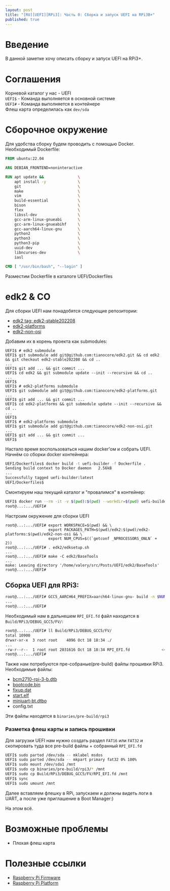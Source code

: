 ```yaml
---
layout: post
title: "[RU][UEFI][RPi3]: Часть 0: Сборка и запуск UEFI на RPi3B+"
published: true
---
```

# Введение
В данной заметке хочу описать сборку и запуск UEFI на RPi3+.

# Соглашения
Корневой каталог у нас - UEFI  
`UEFI$` - Команда выполняется в основной системе  
`UEFI#` - Команда выполняется в контейнере  
Флеш карта определилась как `dev/sda`  

# Сборочное окружение
Для удобства сборку будем проводить с помощью Docker.
Необходимый Dockerfile:
```Dockerfile
FROM ubuntu:22.04

ARG DEBIAN_FRONTEND=noninteractive

RUN apt update &&               \
    apt install -y              \
    git                         \
    make                        \
    vim                         \
    build-essential             \
    bison                       \
    flex                        \
    libssl-dev                  \
    gcc-arm-linux-gnueabi       \
    gcc-arm-linux-gnueabihf     \
    gcc-aarch64-linux-gnu       \
    python2                     \
    python3                     \
    python3-pip                 \
    uuid-dev                    \
    libncurses-dev              \
    iasl

CMD [ "/usr/bin/bash", "--login" ]
```
Разместим Dockerfile в каталоге UEFI/Dockerfiles

# edk2 & CO
Для сборки UEFI нам понадобятся следующие репозитории:
- [edk2 tag: edk2-stable202208](https://github.com/tianocore/edk2)
- [edk2-platforms](https://github.com/tianocore/edk2-platforms)
- [edk2-non-osi](https://github.com/tianocore/edk2-non-osi)  

Добавим их в корень проекта как submodules:
```shell
UEFI$ # edk2 submodule
UEFI$ git submodule add git@github.com:tianocore/edk2.git && cd edk2 && git checkout edk2-stable202208 && cd ..
...
UEFI$ git add ... && git commit ...
UEFI$ cd edk2 && git submodule update --init --recursive && cd ..
...
UEFI$
UEFI$ # edk2-platforms submodule
UEFI$ git submodule add git@github.com:tianocore/edk2-platforms.git
...
UEFI$ git add ... && git commit ...
UEFI$ cd edk2-platforms && git submodule update --init --recursive && cd ..
...
UEFI$
UEFI$ # edk2-platforms submodule
UEFI$ git submodule add git@github.com:tianocore/edk2-non-osi.git
...
UEFI$ git add ... && git commit ...
UEFI$
```

Настало время воспользоваться нашим docker'ом и собрать UEFI.
Начнём со сборки docker контейнера:
```bash
UEFI/Dockerfiles$ docker build -t uefi-builder -f Dockerfile .
Sending build context to Docker daemon   2.56kB
...
Successfully tagged uefi-builder:latest
UEFI/Dockerfiles$
```

Смонтируем наш текущий каталог и "провалимся" в контейнер:
```bash
UEFI$ docker run --rm -it -v $(pwd):$(pwd) --workdir=$(pwd) uefi-builder
root@...:.../UEFI#
```

Настроим окружение для сборки UEFI
```
root@...:.../UEFI# export WORKSPACE=$(pwd) && \
				   export PACKAGES_PATH=$(pwd)/edk2:$(pwd)/edk2-platforms:$(pwd)/edk2-non-osi && \
				   export NUM_CPUS=$((`getconf _NPROCESSORS_ONLN` + 2))
root@...:.../UEFI# . edk2/edksetup.sh
...
root@...:.../UEFI# make -C edk2/BaseTools
...
make: Leaving directory '/home/valery/src/Posts/UEFI/edk2/BaseTools'
root@...:.../UEFI#
```

## Сборка UEFI для RPi3:
```bash
root@...:.../UEFI# GCC5_AARCH64_PREFIX=aarch64-linux-gnu- build -n $NUM_CPUS -a AARCH64 -t GCC5 -p edk2-platforms/Platform/RaspberryPi/RPi3/RPi3.dsc
...
root@...:.../UEFI#
```

Необходимый нам в дальнешем `RPI_EFI.fd` файл находится в `Build/RPi3/DEBUG_GCC5/FV/`:
```bash
root@...:.../UEFI# ll Build/RPi3/DEBUG_GCC5/FV/
total 10900
drwxr-xr-x  3 root root    4096 Oct 18 18:34 ./
...
-rw-r--r--  1 root root 2031616 Oct 18 18:34 RPI_EFI.fd              <<<---
root@...:.../UEFI#
```

Также нам потребуются пре-собраные(pre-build) файлы прошивки RPi3. Необходимые файлы:
- [bcm2710-rpi-3-b.dtb](https://github.com/raspberrypi/firmware/blob/master/boot/bcm2710-rpi-3-b-plus.dtb)
- [bootcode.bin](https://github.com/raspberrypi/firmware/blob/master/boot/bootcode.bin)
- [fixup.dat](https://github.com/raspberrypi/firmware/blob/master/boot/fixup.dat)
- [start.elf](https://github.com/raspberrypi/firmware/blob/master/boot/start.elf)
- [miniuart-bt.dtbo](https://github.com/raspberrypi/firmware/blob/master/boot/overlays/miniuart-bt.dtbo)
- config.txt  

Эти файлы находятся в `binaries/pre-build/rpi3`

### Разметка флеш карты и запись прошивки
Для загрузки UEFI нам нужно создать раздел `FAT16` или `FAT32` и скопировать туда все pre-build файлы + собранный `RPI_EFI.fd`
```bash
UEFI$ sudo parted /dev/sda -- mklabel msdos
UEFI$ sudo parted /dev/sda -- mkpart primary fat32 0% 100%
UEFI$ sudo mount /dev/sda1 /mnt
UEFI$ sudo cp binaries/pre-build/rpi3/* /mnt
UEFI$ sudo cp Build/RPi3/DEBUG_GCC5/FV/RPI_EFI.fd /mnt
UEFI$ sync
UEFI$ sudo umount /mnt
```

Далее вставляем флешку в RPi, запускаем и должны видеть логи в UART, а после уже приглашение в Boot Manager:)

На этом всё.

# Возможные проблемы
- Плохая флеш карта

# Полезные ссылки
- [Raspberry Pi Firmware](https://github.com/raspberrypi/firmware)
- [Raspberry Pi Platform](https://github.com/tianocore/edk2-platforms/tree/master/Platform/RaspberryPi/RPi3)
